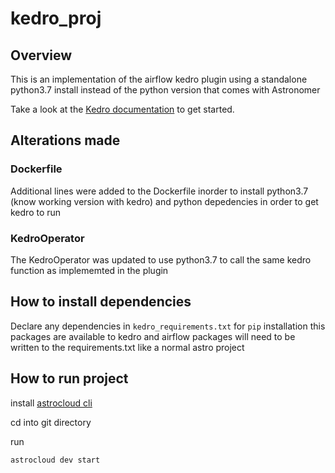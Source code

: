 # kedro_proj

## Overview

This is an implementation of the airflow kedro plugin using a standalone python3.7 install instead of the python version that comes with Astronomer

Take a look at the [Kedro documentation](https://kedro.readthedocs.io/en/stable/10_deployment/11_airflow_astronomer.html) to get started.

## Alterations made

### Dockerfile 

Additional lines were added to the Dockerfile inorder to install python3.7 (know working version with kedro) and python depedencies in order to get kedro to run

### KedroOperator

The KedroOperator was updated to use python3.7 to call the same kedro function as implememted in the plugin

## How to install dependencies

Declare any dependencies in `kedro_requirements.txt` for `pip` installation this packages are available to kedro and airflow packages will need to be written to the requirements.txt like a normal astro project

## How to run project

install [astrocloud  cli](https://docs.astronomer.io/astro/install-cli)

cd into git directory

run

```
astrocloud dev start
```
